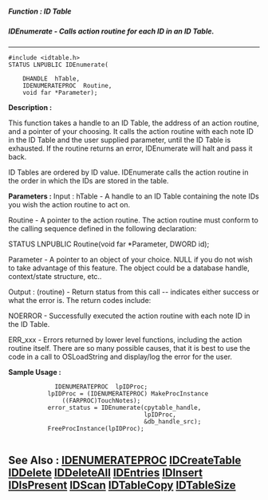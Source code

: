##### Function : ID Table
##### IDEnumerate - Calls action routine for each ID in an ID Table.
---
```
#include <idtable.h>
STATUS LNPUBLIC IDEnumerate(

	DHANDLE  hTable,
	IDENUMERATEPROC  Routine,
	void far *Parameter);
```
**Description :**

This function takes a handle to an ID Table, the address of an action routine, 
and a pointer of your choosing.  It calls the action routine with each note ID 
in the ID Table and the user supplied parameter, until the ID Table is 
exhausted.  If the routine returns an error, IDEnumerate will halt and pass it 
back.

ID Tables are ordered by ID value. IDEnumerate calls the action routine in the 
order in which the IDs are stored in the table.

**Parameters :**
Input :
hTable  -  A handle to an ID Table containing the note IDs you wish the action routine to act on.

Routine  -  A pointer to the action routine.  The action routine must conform to the calling sequence defined in the following declaration:  
 
STATUS LNPUBLIC Routine(void far *Parameter, DWORD id);

Parameter  -  A pointer to an object of your choice.  NULL if you do not wish to take advantage of this feature.  The object could be a database handle, context/state structure, etc..

Output :
(routine)  -  Return status from this call -- indicates either success or what the error is. The return codes include:

NOERROR - Successfully executed the action routine with each note ID in the ID Table.

ERR_xxx - Errors returned by lower level functions, including the action routine itself.  There are so many possible causes, that it is best to use the code in a call to OSLoadString and display/log the error for the user.



**Sample Usage :**
```
             IDENUMERATEPROC  lpIDProc;
           lpIDProc = (IDENUMERATEPROC) MakeProcInstance
               ((FARPROC)TouchNotes);
           error_status = IDEnumerate(cpytable_handle,
                                      lpIDProc,
                                      &db_handle_src);
           FreeProcInstance(lpIDProc);
           

```
**See Also :**
[IDENUMERATEPROC](/domino-c-api-docs/reference/Data/IDENUMERATEPROC)
[IDCreateTable](/domino-c-api-docs/reference/Func/IDCreateTable)
[IDDelete](/domino-c-api-docs/reference/Func/IDDelete)
[IDDeleteAll](/domino-c-api-docs/reference/Func/IDDeleteAll)
[IDEntries](/domino-c-api-docs/reference/Func/IDEntries)
[IDInsert](/domino-c-api-docs/reference/Func/IDInsert)
[IDIsPresent](/domino-c-api-docs/reference/Func/IDIsPresent)
[IDScan](/domino-c-api-docs/reference/Func/IDScan)
[IDTableCopy](/domino-c-api-docs/reference/Func/IDTableCopy)
[IDTableSize](/domino-c-api-docs/reference/Func/IDTableSize)
---

